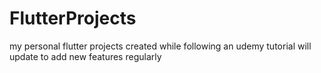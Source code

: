 # FlutterProjects
my personal flutter projects created while following an udemy tutorial will update to add new features regularly
